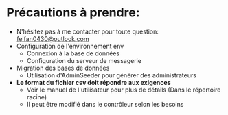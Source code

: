 # Précautions à prendre:
+ N'hésitez pas à me contacter pour toute question: feifan0430@outlook.com
+ Configuration de l'environnement env
  - Connexion à la base de données
  - Configuration du serveur de messagerie
+ Migration des bases de données
  - Utilisation d'AdminSeeder pour générer des administrateurs
+ <b>Le format du fichier csv doit répondre aux exigences</b>
  - Voir le manuel de l'utilisateur pour plus de détails (Dans le répertoire racine)
  - Il peut être modifié dans le contrôleur selon les besoins